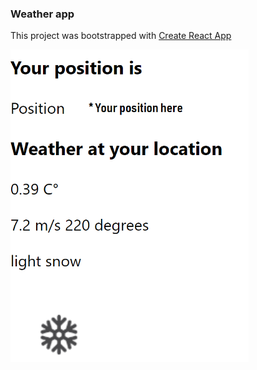 ### Weather app

This project was bootstrapped with [Create React App](https://github.com/facebook/create-react-app)

<img src="https://github.com/ruusunentoni/Weather-app/blob/master/src/img/UI-screenshot.png" alt="Weather app screenshot" height="500" />
